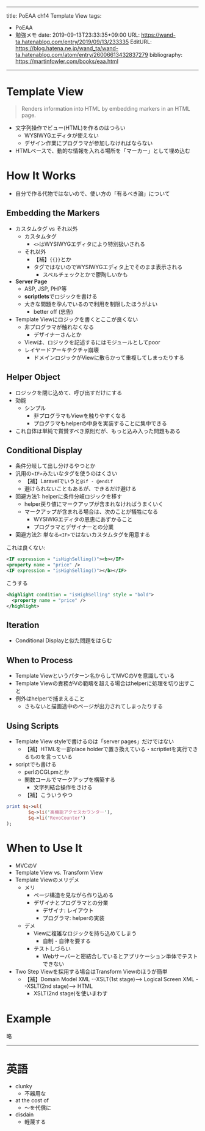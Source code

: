 ---
title: PoEAA ch14 Template View
tags:
- PoEAA
- 勉強メモ
date: 2019-09-13T23:33:35+09:00
URL: https://wand-ta.hatenablog.com/entry/2019/09/13/233335
EditURL: https://blog.hatena.ne.jp/wand_ta/wand-ta.hatenablog.com/atom/entry/26006613432837279
bibliography: https://martinfowler.com/books/eaa.html
-------------------------------------

# Template View

> Renders information into HTML by embedding markers in an HTML page.

- 文字列操作でビュー(HTML)を作るのはつらい
    - WYSIWYGエディタが使えない
    - デザイン作業にプログラマが参加しなければならない
- HTMLベースで、動的な情報を入れる場所を「マーカー」として埋め込む


# How It Works

- 自分で作る代物ではないので、使い方の「有るべき論」について

## Embedding the Markers

- カスタムタグ vs それ以外
    - カスタムタグ
        - `<>`はWYSIWYGエディタにより特別扱いされる
    - それ以外
        - 【補】`{{}}`とか
        - タグではないのでWYSIWYGエディタ上でそのまま表示される
            - スペルチェックとかで鬱陶しいかも
- **Server Page**
    - ASP, JSP, PHP等
    - **scriptlets**でロジックを書ける
    - 大きな問題を孕んでいるので利用を制限したほうがよい
        - better off (忠告)
- Template Viewにロジックを書くとここが良くない
    - 非プログラマが触れなくなる
        - デザイナーさんとか
    - Viewは、ロジックを記述するにはモジュールとしてpoor
    - レイヤードアーキテクチャ崩壊
        - ドメインロジックがViewに散らかって重複してしまったりする


## Helper Object

- ロジックを閉じ込めて、呼び出すだけにする
- 効能
    - シンプル
        - 非プログラマもViewを触りやすくなる
        - プログラマもhelperの中身を実装することに集中できる
- これ自体は単純で賞賛すべき原則だが、もっと込み入った問題もある


## Conditional Display

- 条件分岐して出し分けるやつとか
- 汎用の`<IF>`みたいなタグを使うのはくさい
    - 【補】Laravelでいうと`@if - @endif`
    - 避けられないこともあるが、できるだけ避ける
- 回避方法1: helperに条件分岐ロジックを移す
    - helper戻り値にマークアップが含まれなければうまくいく
    - マークアップが含まれる場合は、次のことが犠牲になる
        - WYSIWIGエディタの恩恵にあずかること
        - プログラマとデザイナーとの分業
- 回避方法2: 単なる`<IF>`ではないカスタムタグを用意する

これは良くない:

```xml
<IF expression = "isHighSelling()"><b></IF>
<property name = "price" />
<IF expression = "isHighSelling()"></b></IF>
```

こうする

```xml
<highlight condition = "isHighSelling" style = "bold">
  <property name = "price" />
</highlight>
```




## Iteration

- Conditional Displayと似た問題をはらむ

## When to Process

- Template Viewというパターン名からしてMVCのVを意識している
- Template Viewの責務がVの範疇を超える場合はhelperに処理を切り出すこと
- 例外はhelperで捕まえること
    - さもないと描画途中のページが出力されてしまったりする


## Using Scripts

- Template View styleで書けるのは「server pages」だけではない
    - 【補】HTMLを一部place holderで置き換えている・scriptletを実行できるものを言っている
- scriptでも書ける
    - perlのCGI.pmとか
    - 関数コールでマークアップを構築する
        - 文字列結合操作をさける
    - 【補】こういうやつ

```perl
print $q->ul(
        $q->li('高機能アクセスカウンター'),
        $q->li('RevoCounter')
);
```

# When to Use It

- MVCのV
- Template View vs. Transform View 
- Template Viewのメリデメ
    - メリ
        - ページ構造を見ながら作り込める
        - デザイナとプログラマとの分業
            - デザイナ: レイアウト
            - プログラマ: helperの実装
    - デメ
        - Viewに複雑なロジックを持ち込めてしまう
            - 自制・自律を要する
        - テストしづらい
            - Webサーバーと密結合しているとアプリケーション単体でテストできない
- Two Step Viewを採用する場合はTransform Viewのほうが簡単
    - 【補】Domain Model XML --XSLT(1st stage)--> Logical Screen XML --XSLT(2nd stage)--> HTML
        - XSLT(2nd stage)を使いまわす

# Example

略


----------------------------------------

# 英語

- clunky
    - 不器用な
- at the cost of
    - 〜を代償に
- disdain
    - 軽蔑する
